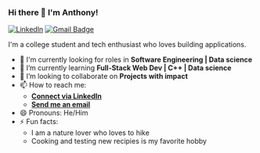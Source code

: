 ### Hi there 👋 I'm Anthony!
[![Linkedln](https://img.shields.io/badge/LinkedIn-0077B5?target=_blank&style=flat-square&logo=linkedin&logoColor=white)](https://www.linkedin.com/in/anthony-bisgood-b028a4194/)
[![Gmail Badge](https://img.shields.io/badge/-Gmail-c14438?target=_blank&style=flat-square&logo=Gmail&logoColor=white&link=abisgood30@gmail.com)](mailto:abisgood30@gmail.com)

I'm a college student and tech enthusiast who loves building applications.
<!--
**anthonybisgood/anthonybisgood** is a ✨ _special_ ✨ repository because its `README.md` (this file) appears on your GitHub profile.
-->
- 🙌 I'm currently looking for roles in **Software Engineering | Data science**
- 🌱 I’m currently learning **Full-Stack Web Dev | C++ | Data science** 
- 👯 I’m looking to collaborate on **Projects with impact**
- 📫 How to reach me: 
    - [**Connect via LinkedIn**](https://www.linkedin.com/in/anthony-bisgood-b028a4194/)
    - [**Send me an email**](mailto:abisgood30@gmail.com)
- 😄 Pronouns: He/Him
- ⚡ Fun facts: 
    - I am a nature lover who loves to hike
    - Cooking and testing new recipies is my favorite hobby

